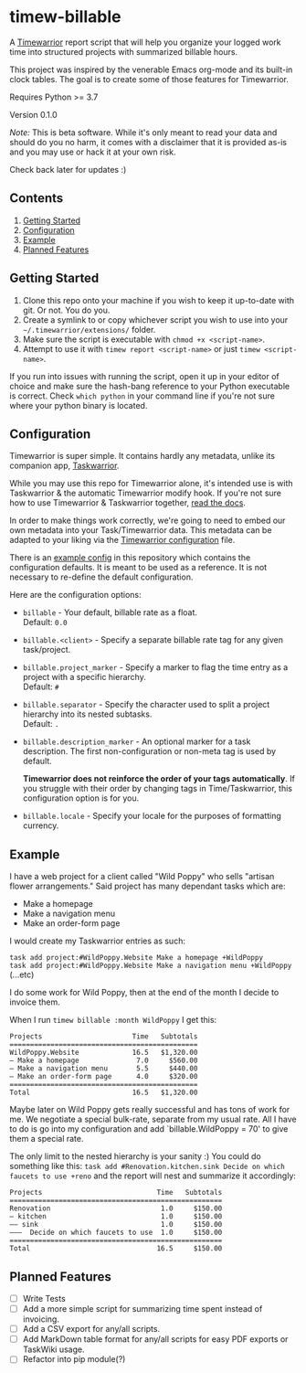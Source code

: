 # timew-billable

A [Timewarrior](https://timewarrior.net/) report script that will help you organize your logged work time into structured projects with summarized billable hours. 

This project was inspired by the venerable Emacs org-mode and its built-in clock tables. The goal is to create some of those features for Timewarrior.

Requires Python >= 3.7

Version 0.1.0

*Note:* This is beta software. While it's only meant to read your data and should do you no harm, it comes with a disclaimer that it is provided as-is and you may use or hack it at your own risk.

Check back later for updates :)

## Contents

1. <a href="#start">Getting Started</a>
2. <a href="#config">Configuration</a>
3. <a href="#example">Example</a>
4. <a href="#future">Planned Features</a>

<div id="start"></div>

## Getting Started

1. Clone this repo onto your machine if you wish to keep it up-to-date with git. Or not. You do you.
2. Create a symlink to or copy whichever script you wish to use into your `~/.timewarrior/extensions/` folder.
3. Make sure the script is executable with `chmod +x <script-name>`.
4. Attempt to use it with `timew report <script-name>` or just `timew <script-name>`.

If you run into issues with running the script, open it up in your editor of choice and make sure the hash-bang reference to your Python executable is correct. Check `which python` in your command line if you're not sure where your python binary is located.

<div id="config"></div>

## Configuration

Timewarrior is super simple. It contains hardly any metadata, unlike its companion app, [ Taskwarrior](https://taskwarrior.org/).

While you may use this repo for Timewarrior alone, it's intended use is with Taskwarrior & the automatic Timewarrior modify hook. If you're not sure how to use Timewarrior & Taskwarrior together, [read the docs](https://timewarrior.net/docs/taskwarrior/).

In order to make things work correctly, we're going to need to embed our own metadata into your Task/Timewarrior data. This metadata can be adapted to your liking via the [Timewarrior configuration](https://timewarrior.net/docs/configuration/) file.

There is an [example config](./example.cfg) in this repository which contains the configuration defaults. It is meant to be used as a reference. It is not necessary to re-define the default configuration.

Here are the configuration options:  
* `billable` - Your default, billable rate as a float.  
  Default: `0.0`
* `billable.<client>` - Specify a separate billable rate tag for any given task/project.
* `billable.project_marker` - Specify a marker to flag the time entry as a project with a specific hierarchy.  
  Default: `#`
* `billable.separator` - Specify the character used to split a project hierarchy into its nested subtasks.  
  Default: `.`
* `billable.description_marker` - An optional marker for a task description. The first non-configuration or non-meta tag is used by default.

  **Timewarrior does not reinforce the order of your tags automatically**. If you struggle with their order by changing tags in Time/Taskwarrior, this configuration option is for you.
* `billable.locale` - Specify your locale for the purposes of formatting currency.

<div id="example"></div>

## Example

I have a web project for a client called "Wild Poppy" who sells "artisan flower arrangements." Said project has many dependant tasks which are:

- Make a homepage
- Make a navigation menu
- Make an order-form page

I would create my Taskwarrior entries as such:

`task add project:#WildPoppy.Website Make a homepage +WildPoppy`  
`task add project:#WildPoppy.Website Make a navigation menu +WildPoppy`  
(...etc)

I do some work for Wild Poppy, then at the end of the month I decide to invoice them.

When I run `timew billable :month WildPoppy` I get this:

```
Projects                      Time   Subtotals
==============================================
WildPoppy.Website             16.5   $1,320.00
— Make a homepage              7.0     $560.00
— Make a navigation menu       5.5     $440.00
— Make an order-form page      4.0     $320.00
==============================================
Total                         16.5   $1,320.00
```

Maybe later on Wild Poppy gets really successful and has tons of work for me. We negotiate a special bulk-rate, separate from my usual rate. All I have to do is go into my configuration and add `billable.WildPoppy = 70' to give them a special rate.

The only limit to the nested hierarchy is your sanity :) You could do something like this:
`task add #Renovation.kitchen.sink Decide on which faucets to use +reno` and the report will nest and summarize it accordingly:

```
Projects                            Time   Subtotals
====================================================
Renovation                           1.0     $150.00
— kitchen                            1.0     $150.00
—— sink                              1.0     $150.00
———  Decide on which faucets to use  1.0     $150.00
====================================================
Total                               16.5     $150.00
```

<div id="future"></div>

## Planned Features

- [ ] Write Tests
- [ ] Add a more simple script for summarizing time spent instead of invoicing.
- [ ] Add a CSV export for any/all scripts.
- [ ] Add MarkDown table format for any/all scripts for easy PDF exports or TaskWiki usage.
- [ ] Refactor into pip module(?)
